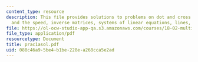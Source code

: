 ```yaml
---
content_type: resource
description: This file provides solutions to problems on dot and cross product, velocity
  and the speed, inverse matrices, systems of linear equations, lines, and planes.
file: https://ol-ocw-studio-app-qa.s3.amazonaws.com/courses/18-02-multivariable-calculus-spring-2006/088c46a95be4b1be228ea268cca5e2ad_prac1asol.pdf
file_type: application/pdf
resourcetype: Document
title: prac1asol.pdf
uid: 088c46a9-5be4-b1be-228e-a268cca5e2ad
---
```

